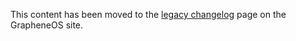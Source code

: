 This content has been moved to the [legacy
changelog](https://grapheneos.org/history/legacy-changelog) page on the
GrapheneOS site.

